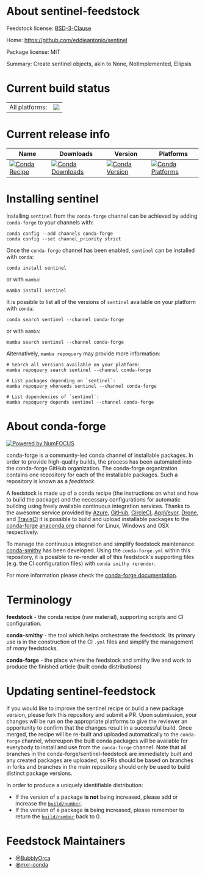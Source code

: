 About sentinel-feedstock
========================

Feedstock license: [BSD-3-Clause](https://github.com/conda-forge/sentinel-feedstock/blob/main/LICENSE.txt)

Home: https://github.com/eddieantonio/sentinel

Package license: MIT

Summary: Create sentinel objects, akin to None, NotImplemented, Ellipsis

Current build status
====================


<table><tr><td>All platforms:</td>
    <td>
      <a href="https://dev.azure.com/conda-forge/feedstock-builds/_build/latest?definitionId=15204&branchName=main">
        <img src="https://dev.azure.com/conda-forge/feedstock-builds/_apis/build/status/sentinel-feedstock?branchName=main">
      </a>
    </td>
  </tr>
</table>

Current release info
====================

| Name | Downloads | Version | Platforms |
| --- | --- | --- | --- |
| [![Conda Recipe](https://img.shields.io/badge/recipe-sentinel-green.svg)](https://anaconda.org/conda-forge/sentinel) | [![Conda Downloads](https://img.shields.io/conda/dn/conda-forge/sentinel.svg)](https://anaconda.org/conda-forge/sentinel) | [![Conda Version](https://img.shields.io/conda/vn/conda-forge/sentinel.svg)](https://anaconda.org/conda-forge/sentinel) | [![Conda Platforms](https://img.shields.io/conda/pn/conda-forge/sentinel.svg)](https://anaconda.org/conda-forge/sentinel) |

Installing sentinel
===================

Installing `sentinel` from the `conda-forge` channel can be achieved by adding `conda-forge` to your channels with:

```
conda config --add channels conda-forge
conda config --set channel_priority strict
```

Once the `conda-forge` channel has been enabled, `sentinel` can be installed with `conda`:

```
conda install sentinel
```

or with `mamba`:

```
mamba install sentinel
```

It is possible to list all of the versions of `sentinel` available on your platform with `conda`:

```
conda search sentinel --channel conda-forge
```

or with `mamba`:

```
mamba search sentinel --channel conda-forge
```

Alternatively, `mamba repoquery` may provide more information:

```
# Search all versions available on your platform:
mamba repoquery search sentinel --channel conda-forge

# List packages depending on `sentinel`:
mamba repoquery whoneeds sentinel --channel conda-forge

# List dependencies of `sentinel`:
mamba repoquery depends sentinel --channel conda-forge
```


About conda-forge
=================

[![Powered by
NumFOCUS](https://img.shields.io/badge/powered%20by-NumFOCUS-orange.svg?style=flat&colorA=E1523D&colorB=007D8A)](https://numfocus.org)

conda-forge is a community-led conda channel of installable packages.
In order to provide high-quality builds, the process has been automated into the
conda-forge GitHub organization. The conda-forge organization contains one repository
for each of the installable packages. Such a repository is known as a *feedstock*.

A feedstock is made up of a conda recipe (the instructions on what and how to build
the package) and the necessary configurations for automatic building using freely
available continuous integration services. Thanks to the awesome service provided by
[Azure](https://azure.microsoft.com/en-us/services/devops/), [GitHub](https://github.com/),
[CircleCI](https://circleci.com/), [AppVeyor](https://www.appveyor.com/),
[Drone](https://cloud.drone.io/welcome), and [TravisCI](https://travis-ci.com/)
it is possible to build and upload installable packages to the
[conda-forge](https://anaconda.org/conda-forge) [anaconda.org](https://anaconda.org/)
channel for Linux, Windows and OSX respectively.

To manage the continuous integration and simplify feedstock maintenance
[conda-smithy](https://github.com/conda-forge/conda-smithy) has been developed.
Using the ``conda-forge.yml`` within this repository, it is possible to re-render all of
this feedstock's supporting files (e.g. the CI configuration files) with ``conda smithy rerender``.

For more information please check the [conda-forge documentation](https://conda-forge.org/docs/).

Terminology
===========

**feedstock** - the conda recipe (raw material), supporting scripts and CI configuration.

**conda-smithy** - the tool which helps orchestrate the feedstock.
                   Its primary use is in the construction of the CI ``.yml`` files
                   and simplify the management of *many* feedstocks.

**conda-forge** - the place where the feedstock and smithy live and work to
                  produce the finished article (built conda distributions)


Updating sentinel-feedstock
===========================

If you would like to improve the sentinel recipe or build a new
package version, please fork this repository and submit a PR. Upon submission,
your changes will be run on the appropriate platforms to give the reviewer an
opportunity to confirm that the changes result in a successful build. Once
merged, the recipe will be re-built and uploaded automatically to the
`conda-forge` channel, whereupon the built conda packages will be available for
everybody to install and use from the `conda-forge` channel.
Note that all branches in the conda-forge/sentinel-feedstock are
immediately built and any created packages are uploaded, so PRs should be based
on branches in forks and branches in the main repository should only be used to
build distinct package versions.

In order to produce a uniquely identifiable distribution:
 * If the version of a package **is not** being increased, please add or increase
   the [``build/number``](https://docs.conda.io/projects/conda-build/en/latest/resources/define-metadata.html#build-number-and-string).
 * If the version of a package **is** being increased, please remember to return
   the [``build/number``](https://docs.conda.io/projects/conda-build/en/latest/resources/define-metadata.html#build-number-and-string)
   back to 0.

Feedstock Maintainers
=====================

* [@BubblyOrca](https://github.com/BubblyOrca/)
* [@mxr-conda](https://github.com/mxr-conda/)

